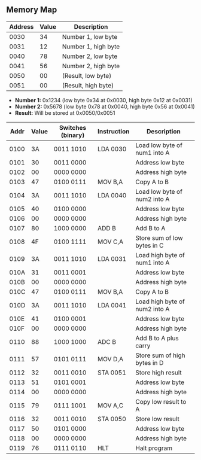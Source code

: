 ## **Memory Map**
| Address | Value | Description        |
|---------|-------|---------------------|
| 0030    | 34    | Number 1, low byte  |
| 0031    | 12    | Number 1, high byte |
| 0040    | 78    | Number 2, low byte  |
| 0041    | 56    | Number 2, high byte |
| 0050    | 00    | (Result, low byte)  |
| 0051    | 00    | (Result, high byte) |

- **Number 1:** 0x1234 (low byte 0x34 at 0x0030, high byte 0x12 at 0x0031)
- **Number 2:** 0x5678 (low byte 0x78 at 0x0040, high byte 0x56 at 0x0041)
- **Result:** Will be stored at 0x0050/0x0051

| Addr  | Value | Switches (binary) | Instruction      | Description                    |
|-------|-------|-------------------|------------------|--------------------------------|
| 0100  | 3A    | 0011 1010         | LDA 0030         | Load low byte of num1 into A   |
| 0101  | 30    | 0011 0000         |                  | Address low byte               |
| 0102  | 00    | 0000 0000         |                  | Address high byte              |
| 0103  | 47    | 0100 0111         | MOV B,A          | Copy A to B                    |
| 0104  | 3A    | 0011 1010         | LDA 0040         | Load low byte of num2 into A   |
| 0105  | 40    | 0100 0000         |                  | Address low byte               |
| 0106  | 00    | 0000 0000         |                  | Address high byte              |
| 0107  | 80    | 1000 0000         | ADD B            | Add B to A                     |
| 0108  | 4F    | 0100 1111         | MOV C,A          | Store sum of low bytes in C    |
| 0109  | 3A    | 0011 1010         | LDA 0031         | Load high byte of num1 into A  |
| 010A  | 31    | 0011 0001         |                  | Address low byte               |
| 010B  | 00    | 0000 0000         |                  | Address high byte              |
| 010C  | 47    | 0100 0111         | MOV B,A          | Copy A to B                    |
| 010D  | 3A    | 0011 1010         | LDA 0041         | Load high byte of num2 into A  |
| 010E  | 41    | 0100 0001         |                  | Address low byte               |
| 010F  | 00    | 0000 0000         |                  | Address high byte              |
| 0110  | 88    | 1000 1000         | ADC B            | Add B to A plus carry          |
| 0111  | 57    | 0101 0111         | MOV D,A          | Store sum of high bytes in D   |
| 0112  | 32    | 0011 0010         | STA 0051         | Store high result              |
| 0113  | 51    | 0101 0001         |                  | Address low byte               |
| 0114  | 00    | 0000 0000         |                  | Address high byte              |
| 0115  | 79    | 0111 1001         | MOV A,C          | Copy low result to A           |
| 0116  | 32    | 0011 0010         | STA 0050         | Store low result               |
| 0117  | 50    | 0101 0000         |                  | Address low byte               |
| 0118  | 00    | 0000 0000         |                  | Address high byte              |
| 0119  | 76    | 0111 0110         | HLT              | Halt program                   |
